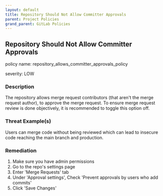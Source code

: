 ```yaml
---
layout: default
title: Repository Should Not Allow Committer Approvals
parent: Project Policies
grand_parent: GitLab Policies
---
```



## Repository Should Not Allow Committer Approvals
policy name: repository_allows_committer_approvals_policy

severity: LOW

### Description
The repository allows merge request contributors (that aren't the merge request author), to approve the merge request. To ensure merge request review is done objectively, it is recommended to toggle this option off.

### Threat Example(s)
Users can merge code without being reviewed which can lead to insecure code reaching the main branch and production.



### Remediation
1. Make sure you have admin permissions
2. Go to the repo's settings page
3. Enter 'Merge Requests' tab
4. Under 'Approval settings', Check 'Prevent approvals by users who add commits'
5. Click 'Save Changes'



